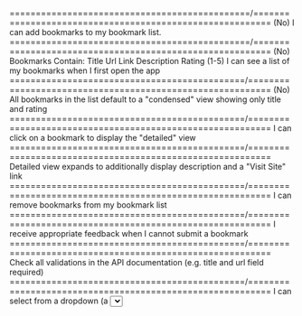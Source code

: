 ==============================================/=========================================================
   (No) I can add bookmarks to my bookmark list.
==============================================/=========================================================
   (No) Bookmarks Contain:
        Title
        Url Link
        Description
        Rating (1-5)
        I can see a list of my bookmarks when I first open the app
=============================================/==========================================================
   (No) All bookmarks in the list default to a "condensed" view showing only title and rating
=============================================/==========================================================
    I can click on a bookmark to display the "detailed" view
=============================================/==========================================================
    Detailed view expands to additionally display description and a "Visit Site" link
=============================================/==========================================================
    I can remove bookmarks from my bookmark list
=============================================/==========================================================
    I receive appropriate feedback when I cannot submit a bookmark
=============================================/==========================================================
    Check all validations in the API documentation (e.g. title and url field required)
=============================================/==========================================================
    I can select from a dropdown (a <select> element) a "minimum rating" to filter the list by all 
    bookmarks rated at or above the chosen selection
=============================================/==========================================================
    (Extension feature - optional) I can edit the rating and description of a bookmark in my list
